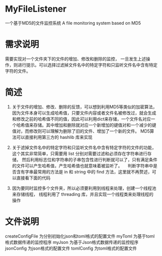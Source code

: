 # MyFileListener
一个基于MD5的文件监控系统 A file monitoring system based on MD5


# 需求说明
  需要实现对一个文件夹下的文件的增加、修改和删除的监控， 一旦发生上述操作，则进行提示。可以选择过滤掉文件名中的特定字符和只监听文件名中含有特定字符的文件。

# 简述
  1. 关于文件的增加、修改、删除的反馈，可以想到利用MD5等类似的加密算法，因为文件本身可以生成哈希值，只要文件内容或者文件名被修改过，就会生成和修改之前的哈希值不同的值，因此可以利用dict来存储，一个文件名对应一个哈希值来存储。其中增加和删除就对应一个新增加的键值对和一个减少的键值对，而修改则可以理解为删除了旧的文件、增加了一个新的文件。
  MD5算法可以直接利用第三方的 hashlib 库来实现
  
  2. 关于滤掉文件名中的特定字符和只监听文件名中含有特定字符的文件的功能，这个其实非常简单，只需要用 list 分别对需要过滤和必须存在字符串进行存储， 然后利用标志位和字符串的子串包含性进行判断就可以了，只有满足条件的文件可以产生哈希值，产生哈希值也就意味着被监听了。
　判断字符串中是否含有字串最常用的方法是 in 和 string 中的 find 方法，这里就不再赘述，可以直接看下面的代码

  3. 因为要同时监控多个文件夹，所以必须要利用到线程来处理，创建一个线程池来存储线程， 线程利用了 threading 库，并且实现一个线程类来处理线程的操作
  
# 文件说明
  createConfigFile 为分别初始化json和toml格式的配置文件
  myToml 为基于toml格式数据传递的监控程序
  myJson 为基于Json格式数据传递的监控程序
  jsonConfig 为json格式的配置文件
  tomlConfig 为toml格式的配置文件

